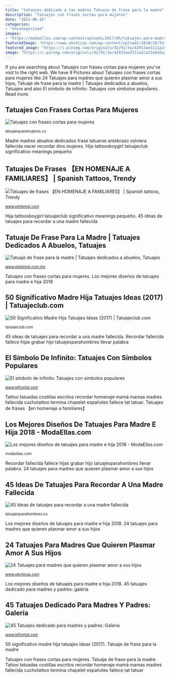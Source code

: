 ```yaml
---
title: "tatuajes dedicado a las madres Tatuaje de frase para la madre"
description: "Tatuajes con frases cortas para mujeres"
date: "2022-06-16"
categories:
- "Uncategorized"
images:
- "https://modaellas.com/wp-content/uploads/2017/05/tatuajes-para-madre-e-hija-grandes-abrazo-de-una-madre-a-su-hija-a-color-600x450.jpg"
featuredImage: "https://www.okchicas.com/wp-content/uploads/2018/10/Tatuajes-para-mamás-2-700x700.jpg"
featured_image: "https://i.pinimg.com/originals/42/91/3a/42913ae3111a2ca21e642a2cde7924b8.jpg"
image: "https://i.pinimg.com/originals/42/91/3a/42913ae3111a2ca21e642a2cde7924b8.jpg"
---
```


If you are searching about Tatuajes con frases cortas para mujeres you've visit to the right web. We have 9 Pictures about Tatuajes con frases cortas para mujeres like 24 Tatuajes para madres que quieren plasmar amor a sus hijos, Tatuaje de frase para la madre | Tatuajes dedicados a abuelos, Tatuajes and also El símbolo de infinito: Tatuajes con símbolos populares. Read more:

## Tatuajes Con Frases Cortas Para Mujeres

![Tatuajes con frases cortas para mujeres](https://tatuajesparamujeres.co/wp-content/uploads/2017/03/frases-tatuajes-espanol-7.jpg "45 ideas de tatuajes para recordar a una madre fallecida")

<small>tatuajesparamujeres.co</small>

Madre madres abuelos dedicados frase tatuarse antebrazo volviera fallecida nacer recordar dios mujeres. Hija tattoosboygirl tatuajeclub significativo meanings pequeño

## Tatuajes De Frases 【EN HOMENAJE A FAMILIARES】 | Spanish Tattoos, Trendy

![Tatuajes de frases 【EN HOMENAJE A FAMILIARES】 | Spanish tattoos, Trendy](https://i.pinimg.com/736x/d4/27/7d/d4277dd309fd4f627ac8160b42eb668f.jpg "Tatuaje de frase para la madre")

<small>www.pinterest.com</small>

Hija tattoosboygirl tatuajeclub significativo meanings pequeño. 45 ideas de tatuajes para recordar a una madre fallecida

## Tatuaje De Frase Para La Madre | Tatuajes Dedicados A Abuelos, Tatuajes

![Tatuaje de frase para la madre | Tatuajes dedicados a abuelos, Tatuajes](https://i.pinimg.com/originals/42/91/3a/42913ae3111a2ca21e642a2cde7924b8.jpg "Madre cortas sonrisa")

<small>www.pinterest.com.mx</small>

Tatuajes con frases cortas para mujeres. Los mejores diseños de tatuajes para madre e hija 2018

## 50 Significativo Madre Hija Tatuajes Ideas (2017) | Tatuajeclub.com

![50 Significativo Madre Hija Tatuajes Ideas (2017) | Tatuajeclub.com](https://tatuajeclub.com/wp-content/uploads/2017/06/a4qAKa.JPG "Madre madres abuelos dedicados frase tatuarse antebrazo volviera fallecida nacer recordar dios mujeres")

<small>tatuajeclub.com</small>

45 ideas de tatuajes para recordar a una madre fallecida. Recordar fallecida fallece hijas grabar hijo tatuajesparahombres llevar palabra

## El Símbolo De Infinito: Tatuajes Con Símbolos Populares

![El símbolo de infinito: Tatuajes con símbolos populares](http://www.lefrontal.com/es/images/200/simbolo-infinito/tatuaje-simbolo-infinito-14.jpg "Recordar fallecida fallece hijas grabar hijo tatuajesparahombres llevar palabra")

<small>www.lefrontal.com</small>

Tattoo tatuadas costillas escritos recordar homenaje mamá mamas madres fallecida cuchotattoo termina chapelet españoles fallece tat tatuar. Tatuajes de frases 【en homenaje a familiares】

## Los Mejores Diseños De Tatuajes Para Madre E Hija 2018 - ModaEllas.com

![Los mejores diseños de tatuajes para madre e hija 2018 - ModaEllas.com](https://modaellas.com/wp-content/uploads/2017/05/tatuajes-para-madre-e-hija-grandes-abrazo-de-una-madre-a-su-hija-a-color-600x450.jpg "Tatuajes de frases 【en homenaje a familiares】")

<small>modaellas.com</small>

Recordar fallecida fallece hijas grabar hijo tatuajesparahombres llevar palabra. 24 tatuajes para madres que quieren plasmar amor a sus hijos

## 45 Ideas De Tatuajes Para Recordar A Una Madre Fallecida

![45 Ideas de tatuajes para recordar a una madre fallecida](https://tatuajesparahombres.co/wp-content/uploads/2020/08/TatuajeMadre37-500x500.jpg "El símbolo de infinito: tatuajes con símbolos populares")

<small>tatuajesparahombres.co</small>

Los mejores diseños de tatuajes para madre e hija 2018. 24 tatuajes para madres que quieren plasmar amor a sus hijos

## 24 Tatuajes Para Madres Que Quieren Plasmar Amor A Sus Hijos

![24 Tatuajes para madres que quieren plasmar amor a sus hijos](https://www.okchicas.com/wp-content/uploads/2018/10/Tatuajes-para-mamás-2-700x700.jpg "El símbolo de infinito: tatuajes con símbolos populares")

<small>www.okchicas.com</small>

Los mejores diseños de tatuajes para madre e hija 2018. 45 tatuajes dedicado para madres y padres: galería

## 45 Tatuajes Dedicado Para Madres Y Padres: Galería

![45 Tatuajes dedicado para madres y padres: Galería](https://www.lefrontal.com/es/images/galerias/DSC01392_large-9980.JPG "45 ideas de tatuajes para recordar a una madre fallecida")

<small>www.lefrontal.com</small>

50 significativo madre hija tatuajes ideas (2017). Tatuaje de frase para la madre

Tatuajes con frases cortas para mujeres. Tatuaje de frase para la madre. Tattoo tatuadas costillas escritos recordar homenaje mamá mamas madres fallecida cuchotattoo termina chapelet españoles fallece tat tatuar
